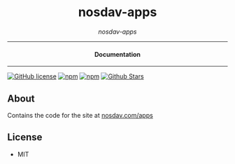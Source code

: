 

<div align="center">  
  <h1>nosdav-apps</h1>
</div>

<div align="center">  
<i>nosdav-apps</i>
</div>

---

<div align="center">
<h4>Documentation</h4>
</div>

---

[![GitHub license](https://img.shields.io/badge/license-MIT-blue.svg)](https://github.com/nosdav/apps/blob/gh-pages/LICENSE)
[![npm](https://img.shields.io/npm/v/nosdav-apps)](https://npmjs.com/package/nosdav-apps)
[![npm](https://img.shields.io/npm/dw/nosdav-apps.svg)](https://npmjs.com/package/nosdav-apps)
[![Github Stars](https://img.shields.io/github/stars/nosdav/apps.svg)](https://github.com/nosdav/apps/)

## About

Contains the code for the site at [nosdav.com/apps](https://nosdav.com/apps)

## License

- MIT
